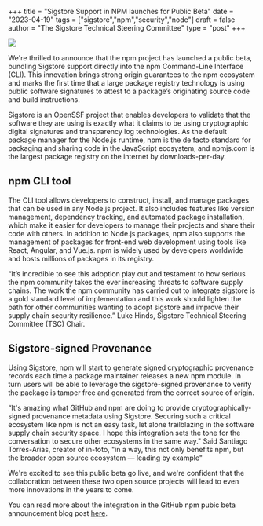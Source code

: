 +++
title = "Sigstore Support in NPM launches for Public Beta"
date = "2023-04-19"
tags = ["sigstore","npm","security","node"]
draft = false
author = "The Sigstore Technical Steering Committee"
type = "post"
+++

![](/images/npm-beta.png)

We're thrilled to announce that the npm project has launched a public beta, bundling Sigstore support directly into the npm Command-Line Interface (CLI). This innovation brings strong origin guarantees to the npm ecosystem and marks the first time that a large package registry technology is using public software signatures to attest to a package’s originating source code and build instructions.

Sigstore is an OpenSSF project that enables developers to validate that the software they are using is exactly what it claims to be using cryptographic digital signatures and transparency log technologies. As the default package manager for the Node.js runtime, npm is the de facto standard for packaging and sharing code in the JavaScript ecosystem, and npmjs.com is the largest package registry on the internet by downloads-per-day. 

## npm CLI tool

The CLI tool allows developers to construct, install, and manage packages that can be used in any Node.js project. It also includes features like version management, dependency tracking, and automated package installation, which make it easier for developers to manage their projects and share their code with others. In addition to Node.js packages, npm also supports the management of packages for front-end web development using tools like React, Angular, and Vue.js. npm is widely used by developers worldwide and hosts millions of packages in its registry.

“It’s incredible to see this adoption play out and testament to how serious the npm community takes the ever increasing threats to software supply chains. The work the npm community has carried out to integrate sigstore is a gold standard level of implementation and this work should lighten the path for other communities wanting to adopt sigstore and improve their supply chain security resilience.” Luke Hinds, Sigstore Technical Steering Committee (TSC) Chair.

## Sigstore-signed Provenance

Using Sigstore, npm will start to generate signed cryptographic provenance records each time a package maintainer releases a new npm module. In turn users will be able to leverage the sigstore-signed provenance to verify the package is tamper free and generated from the correct source of origin.

“It's amazing what GitHub and npm are doing to provide cryptographically-signed provenance metadata using Sigstore. Securing such a critical ecosystem like npm is not an easy task, let alone trailblazing in the software supply chain security space. I hope this integration sets the tone for the conversation to secure other ecosystems in the same way." Said Santiago Torres-Arias, creator of in-toto, "in a way, this not only benefits npm, but the broader open source ecosystem — leading by example"

We're excited to see this public beta go live, and we're confident that the collaboration between these two open source projects will lead to even more innovations in the years to come.

You can read more about the integration in the GitHub npm pubic beta announcement blog post [here](https://github.blog/2023-04-19-introducing-npm-package-provenance/).
